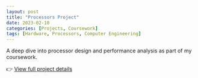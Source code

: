 ```yaml
---
layout: post
title: "Processors Project"
date: 2023-02-10
categories: [Projects, Coursework]
tags: [Hardware, Processors, Computer Engineering]
---
```


A deep dive into processor design and performance analysis as part of my coursework.

👉 [View full project details](/projects/processors/)